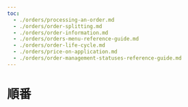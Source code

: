 ```yaml
---
toc:
  - ./orders/processing-an-order.md
  - ./orders/order-splitting.md
  - ./orders/order-information.md
  - ./orders/orders-menu-reference-guide.md
  - ./orders/order-life-cycle.md
  - ./orders/price-on-application.md
  - ./orders/order-management-statuses-reference-guide.md
---
```

# 順番


